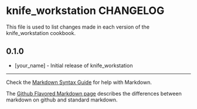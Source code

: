 knife_workstation CHANGELOG
===========================

This file is used to list changes made in each version of the knife_workstation cookbook.

0.1.0
-----
- [your_name] - Initial release of knife_workstation

- - -
Check the [Markdown Syntax Guide](http://daringfireball.net/projects/markdown/syntax) for help with Markdown.

The [Github Flavored Markdown page](http://github.github.com/github-flavored-markdown/) describes the differences between markdown on github and standard markdown.
